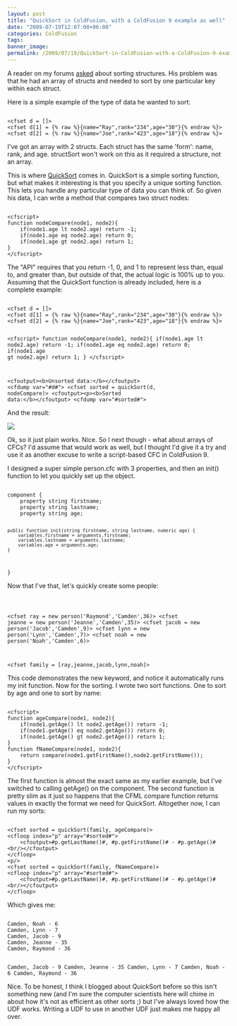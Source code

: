 ```yaml
---
layout: post
title: "QuickSort in ColdFusion, with a ColdFusion 9 example as well"
date: "2009-07-19T12:07:00+06:00"
categories: ColdFusion 
tags: 
banner_image: 
permalink: /2009/07/19/QuickSort-in-ColdFusion-with-a-ColdFusion-9-example-as-well
---
```


A reader on my forums <a href="http://www.raymondcamden.com/forums/messages.cfm?threadid=7A673595-E927-C5E4-2DCFFC748B0E6AF0">asked</a> about sorting structures. His problem was that he had an array of structs and needed to sort by one particular key within each struct.
<!--more-->
Here is a simple example of the type of data he wanted to sort:

<code>
&lt;cfset d = []&gt;
&lt;cfset d[1] = {% raw %}{name="Ray",rank="234",age="30"}{% endraw %}&gt;
&lt;cfset d[2] = {% raw %}{name="Joe",rank="423",age="18"}{% endraw %}&gt;
</code>

I've got an array with 2 structs. Each struct has the same 'form': name, rank, and age. structSort won't work on this as it required a structure, not an array. 

This is where <a href="http://www.cflib.org/udf/quicksort">QuickSort</a> comes in. QuickSort is a simple sorting function, but what makes it interesting is that you specify a unique sorting function. This lets you handle any particular type of data you can think of. So given his data, I can write a method that compares two struct nodes:

<code>
&lt;cfscript&gt;
function nodeCompare(node1, node2){
	if(node1.age lt node2.age) return -1;
	if(node1.age eq node2.age) return 0;
	if(node1.age gt node2.age) return 1;
}
&lt;/cfscript&gt;
</code>

The "API" requires that you return -1, 0, and 1 to represent less than, equal to, and greater than, but outside of that, the actual logic is 100% up to you. Assuming that the QuickSort function is already included, here is a complete example:

<code>
&lt;cfset d = []&gt;
&lt;cfset d[1] = {% raw %}{name="Ray",rank="234",age="30"}{% endraw %}&gt;
&lt;cfset d[2] = {% raw %}{name="Joe",rank="423",age="18"}{% endraw %}&gt;

&lt;cfscript&gt;
function nodeCompare(node1, node2){
	if(node1.age lt node2.age) return -1;
	if(node1.age eq node2.age) return 0;
	if(node1.age gt node2.age) return 1;
}
&lt;/cfscript&gt;

&lt;cfoutput&gt;&lt;b&gt;Unsorted data:&lt;/b&gt;&lt;/cfoutput&gt;
&lt;cfdump var="#d#"&gt;
&lt;cfset sorted = quickSort(d, nodeCompare)&gt;
&lt;cfoutput&gt;&lt;p&gt;&lt;b&gt;Sorted data:&lt;/b&gt;&lt;/cfoutput&gt;
&lt;cfdump var="#sorted#"&gt;
</code>

And the result:

<img src="https://static.raymondcamden.com/images/cfjedi//Picture 248.png">

Ok, so it just plain works. Nice. So I next though - what about arrays of CFCs? I'd assume that would work as well, but I thought I'd give it a try and use it as another excuse to write a script-based CFC in ColdFusion 9.

I designed a super simple person.cfc with 3 properties, and then an init() function to let you quickly set up the object.

<code>
component {
	property string firstname;
	property string lastname;
	property string age;
	
	public function init(string firstname, string lastname, numeric age) {
		variables.firstname = arguments.firstname;
		variables.lastname = arguments.lastname;
		variables.age = arguments.age;
	}
}
</code>

Now that I've that, let's quickly create some people:

<code>

&lt;cfset ray = new person('Raymond','Camden',36)&gt;
&lt;cfset jeanne = new person('Jeanne','Camden',35)&gt;
&lt;cfset jacob = new person('Jacob','Camden',9)&gt;
&lt;cfset lynn = new person('Lynn','Camden',7)&gt;
&lt;cfset noah = new person('Noah','Camden',6)&gt;

&lt;cfset family = [ray,jeanne,jacob,lynn,noah]&gt;
</code>

This code demonstrates the new keyword, and notice it automatically runs my init function. Now for the sorting. I wrote two sort functions. One to sort by age and one to sort by name:

<code>
&lt;cfscript&gt;
function ageCompare(node1, node2){
	if(node1.getAge() lt node2.getAge()) return -1;
	if(node1.getAge() eq node2.getAge()) return 0;
	if(node1.getAge() gt node2.getAge()) return 1;
}
function fNameCompare(node1, node2){
	return compare(node1.getFirstName(),node2.getFirstName());
}
&lt;/cfscript&gt;
</code>

The first function is almost the exact same as my earlier example, but I've switched to calling getAge() on the component. The second function is pretty slim as it just so happens that the CFML compare function returns values in exactly the format we need for QuickSort. Altogether now, I can run my sorts:

<code>
&lt;cfset sorted = quickSort(family, ageCompare)&gt;
&lt;cfloop index="p" array="#sorted#"&gt;
	&lt;cfoutput&gt;#p.getLastName()#, #p.getFirstName()# - #p.getAge()#&lt;br/&gt;&lt;/cfoutput&gt;
&lt;/cfloop&gt;
&lt;p/&gt;
&lt;cfset sorted = quickSort(family, fNameCompare)&gt;
&lt;cfloop index="p" array="#sorted#"&gt;
	&lt;cfoutput&gt;#p.getLastName()#, #p.getFirstName()# - #p.getAge()#&lt;br/&gt;&lt;/cfoutput&gt;
&lt;/cfloop&gt;
</code>

Which gives me:

<code>
Camden, Noah - 6
Camden, Lynn - 7
Camden, Jacob - 9
Camden, Jeanne - 35
Camden, Raymond - 36

Camden, Jacob - 9
Camden, Jeanne - 35
Camden, Lynn - 7
Camden, Noah - 6
Camden, Raymond - 36
</code>

Nice. To be honest, I think I blogged about QuickSort before so this isn't something new (and I'm sure the computer scientists here will chime in about how it's not as efficient as other sorts ;) but I've always loved how the UDF works. Writing a UDF to use in another UDF just makes me happy all over.